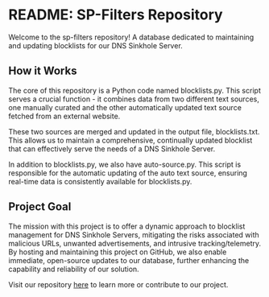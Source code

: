 # README: SP-Filters Repository
Welcome to the sp-filters repository! A database dedicated to maintaining and updating blocklists for our DNS Sinkhole Server.

## How it Works
The core of this repository is a Python code named blocklists.py. This script serves a crucial function - it combines data from two different text sources, one manually curated and the other automatically updated text source fetched from an external website.

These two sources are merged and updated in the output file, blocklists.txt. This allows us to maintain a comprehensive, continually updated blocklist that can effectively serve the needs of a DNS Sinkhole Server.

In addition to blocklists.py, we also have auto-source.py. This script is responsible for the automatic updating of the auto text source, ensuring real-time data is consistently available for blocklists.py.

## Project Goal
The mission with this project is to offer a dynamic approach to blocklist management for DNS Sinkhole Servers, mitigating the risks associated with malicious URLs, unwanted advertisements, and intrusive tracking/telemetry. By hosting and maintaining this project on GitHub, we also enable immediate, open-source updates to our database, further enhancing the capability and reliability of our solution.

Visit our repository [here](https://github.com/keanugithub/sp-filters) to learn more or contribute to our project.


